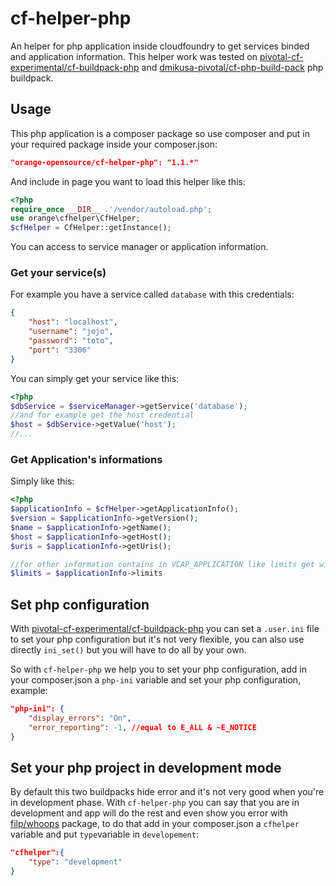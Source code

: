 cf-helper-php
=============

An helper for php application inside cloudfoundry to get services binded and application information.
This helper work was tested on [pivotal-cf-experimental/cf-buildpack-php](https://github.com/pivotal-cf-experimental/cf-buildpack-php) and [dmikusa-pivotal/cf-php-build-pack](https://github.com/dmikusa-pivotal/cf-php-build-pack) php buildpack.

Usage
-----
This php application is a composer package so use composer and put in your required package inside your composer.json:
```json
"orange-opensource/cf-helper-php": "1.1.*"
```
And include in page you want to load this helper like this:
```php
<?php
require_once __DIR__ .'/vendor/autoload.php';
use orange\cfhelper\CfHelper;
$cfHelper = CfHelper::getInstance();
```
You can access to service manager or application information.


### Get your service(s)

For example you have a service called `database` with this credentials:
```json
{
    "host": "localhost",
    "username": "jojo",
    "password": "toto",
    "port": "3306"
}
```
You can simply get your service like this:
```php
<?php
$dbService = $serviceManager->getService('database');
//and for example get the host credential
$host = $dbService->getValue('host');
//...
```

### Get Application's informations

Simply like this:
```php
<?php
$applicationInfo = $cfHelper->getApplicationInfo();
$version = $applicationInfo->getVersion();
$name = $applicationInfo->getName();
$host = $applicationInfo->getHost();
$uris = $applicationInfo->getUris();

//for other information contains in VCAP_APPLICATION like limits get with that
$limits = $applicationInfo->limits
```

Set php configuration
-------------------------
With [pivotal-cf-experimental/cf-buildpack-php](https://github.com/pivotal-cf-experimental/cf-buildpack-php) you can set a `.user.ini` file to set your php configuration but it's not very flexible, you can also use directly `ini_set()` but you will have to do all by your own.

So with `cf-helper-php` we help you to set your php configuration, add in your composer.json a `php-ini` variable and set your php configuration, example:
```json
"php-ini": {
    "display_errors": "On",
    "error_reporting": -1, //equal to E_ALL & ~E_NOTICE
}
```

Set your php project in development mode
----------------------------------------
By default this two buildpacks hide error and it's not very good when you're in development phase. 
With `cf-helper-php` you can say that you are in development and app will do the rest and even show you error with [filp/whoops](https://github.com/filp/whoops) package, to do that add in your composer.json a `cfhelper` variable and put `type`variable in `developement`:
```json
"cfhelper":{
    "type": "development"
}
```





